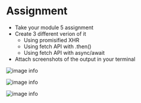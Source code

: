 # Assignment

- Take your module 5 assignment
- Create 3 different verion of it
  - Using promisified XHR
  - Using fetch API with .then()
  - Using fetch API with async/await
- Attach screenshots of the output in your terminal

![image info](../../../../../../C:/Users/Hp/xml-and-js/module-09/assignments/assets/await-asyn.png)

![image info](../../../../../../C:/Users/Hp/xml-and-js/module-09/assignments/assets/then.png)

![image info](../../../../../../C:/Users/Hp/xml-and-js/module-09/assignments/assets/xhr.png)